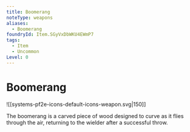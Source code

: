 ```yaml
---
title: Boomerang
noteType: weapons
aliases:
  - Boomerang
foundryId: Item.SGyVxDbWKU4EWmP7
tags:
  - Item
  - Uncommon
Level: 0
---
```


# Boomerang
![[systems-pf2e-icons-default-icons-weapon.svg|150]]

The boomerang is a carved piece of wood designed to curve as it flies through the air, returning to the wielder after a successful throw.
